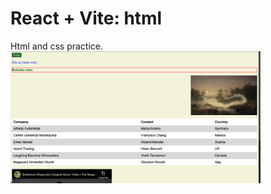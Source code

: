 # React + Vite: html
Html and css practice.
<img src="result.png" width="400" height="auto" alt="Veebileht html ja css katsetustega">
